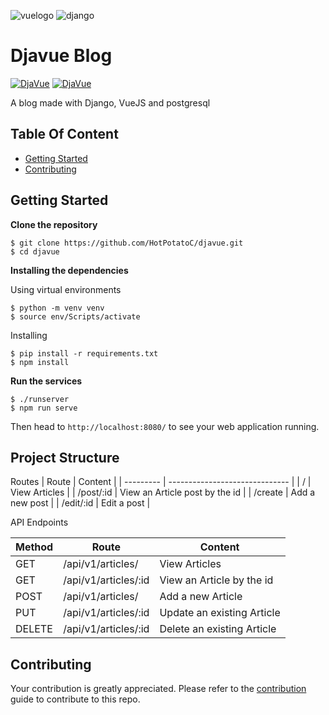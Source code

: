 ![vuelogo](docs/vue.png)
![django](docs/django.png)

# Djavue Blog

[![DjaVue](https://circleci.com/gh/HotPotatoC/djavue.svg?style=shield)](https://circleci.com/gh/HotPotatoC/djavue)
[![DjaVue](https://circleci.com/gh/HotPotatoC/djavue.svg?style=svg)](https://circleci.com/gh/HotPotatoC/djavue)

A blog made with Django, VueJS and postgresql

## Table Of Content

- [Getting Started](#getting-started)
- [Contributing](#contributing)

## Getting Started

**Clone the repository**

```
$ git clone https://github.com/HotPotatoC/djavue.git
$ cd djavue
```

**Installing the dependencies**

Using virtual environments

```
$ python -m venv venv
$ source env/Scripts/activate
```

Installing

```
$ pip install -r requirements.txt
$ npm install
```

**Run the services**

```
$ ./runserver
$ npm run serve
```

Then head to `http://localhost:8080/` to see your web application running.

## Project Structure

Routes
| Route | Content |
| --------- | ------------------------------ |
| / | View Articles |
| /post/:id | View an Article post by the id |
| /create | Add a new post |
| /edit/:id | Edit a post |

API Endpoints

| Method | Route                | Content                    |
| ------ | -------------------- | -------------------------- |
| GET    | /api/v1/articles/    | View Articles              |
| GET    | /api/v1/articles/:id | View an Article by the id  |
| POST   | /api/v1/articles/    | Add a new Article          |
| PUT    | /api/v1/articles/:id | Update an existing Article |
| DELETE | /api/v1/articles/:id | Delete an existing Article |

## Contributing

Your contribution is greatly appreciated. Please refer to the [contribution](docs/CONTRIBUTING.md) guide to contribute to this repo.
